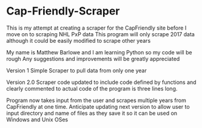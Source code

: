 # Cap-Friendly-Scraper
This is my attempt at creating a scraper for the CapFriendly site before I move on to scraping NHL PxP data
This program will only scrape 2017 data although it could be easily modified to scrape other years

My name is Matthew Barlowe and I am learning Python so my code will be rough
Any suggestions and improvements will be greatly appreciated

Version 1
Simple Scraper to pull data from only one year

Version 2.0
Scraper code updated to include code defined by functions and clearly commented to actual code of the program is three lines long.

Program now takes input from the user and scrapes multiple years from CapFriendly at one time.  Anticipate updating next version to allow user to input directory and name of files as they save it so it can be used on Windows and Unix OSes
